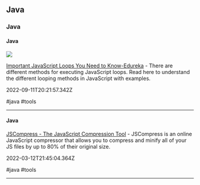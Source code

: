 ## Java
### Java

#### Java

![](http://d1jnx9ba8s6j9r.cloudfront.net/blog/wp-content/uploads/2019/08/javascript-loops-2.jpg)

[Important JavaScript Loops You Need to Know-Edureka](https://www.google.com/amp/s/www.edureka.co/blog/javascript-loops/amp) - There are different methods for executing JavaScript loops. Read here to understand the different looping methods in JavaScript with examples.

2022-09-11T20:21:57.342Z

#java #tools

---

#### Java

[JSCompress - The JavaScript Compression Tool](https://jscompress.com) - JSCompress is an online JavaScript compressor that allows you to compress and minify all of your JS files by up to 80% of their original size.

2022-03-12T21:45:04.364Z

#java #tools

---

